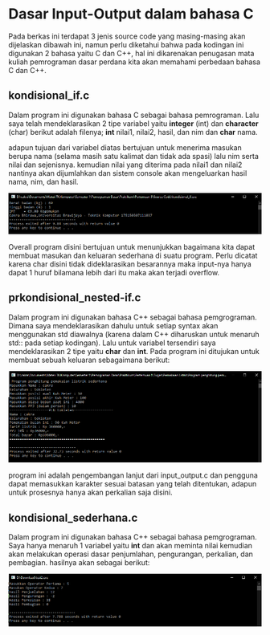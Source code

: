 # Dasar Input-Output dalam bahasa C
Pada berkas ini terdapat 3 jenis source code yang masing-masing akan dijelaskan dibawah ini, namun perlu diketahui bahwa pada kodingan ini digunakan 2 bahasa yaitu C dan C++, hal ini dikarenakan penugasan mata kuliah pemrograman dasar perdana kita akan memahami perbedaan bahasa C dan C++.

## kondisional_if.c
Dalam program ini digunakan bahasa C sebagai bahasa pemrograman. Lalu saya telah mendeklarasikan 2 tipe variabel yaitu **integer** (int) dan **character** (char) berikut adalah filenya; **int** nilai1, nilai2, hasil, dan nim dan **char** nama.

adapun tujuan dari variabel diatas bertujuan untuk menerima masukan berupa nama (selama masih satu kalimat dan tidak ada spasi) lalu nim serta nilai dan sejenisnya. kemudian nilai yang diterima pada nilai1 dan nilai2 nantinya akan dijumlahkan dan sistem console akan mengeluarkan hasil nama, nim, dan hasil.

![Screenshot 2020-02-09 at 5 08 54 PM](https://github.com/tjakra-birawa/Pemrograman_Dasar_C/blob/master/Dokumentasi/program21.PNG?raw=true)

Overall program disini bertujuan untuk menunjukkan bagaimana kita dapat membuat masukan dan keluaran sederhana di suatu program. Perlu dicatat karena char disini tidak dideklarasikan besarannya maka input-nya hanya dapat 1 huruf bilamana lebih dari itu maka akan terjadi overflow.

## prkondisional_nested-if.c
Dalam program ini digunakan bahasa C++ sebagai bahasa pemgrograman. Dimana saya mendeklarasikan dahulu untuk setiap syntax akan menggunakan std diawalnya (karena dalam C++ diharuskan untuk menaruh std:: pada setiap kodingan). Lalu untuk variabel tersendiri saya mendeklarasikan 2 tipe yaitu **char** dan **int**. Pada program ini ditujukan untuk membuat sebuah keluaran sebagaimana berikut:

![Screenshot 2020-02-09 at 5 08 54 PM](https://github.com/tjakra-birawa/Pemrograman_Dasar_C/blob/master/Dokumentasi/program12.PNG?raw=true)

program ini adalah pengembangan lanjut dari input_output.c dan pengguna dapat memasukkan karakter sesuai batasan yang telah ditentukan, adapun untuk prosesnya hanya akan perkalian saja disini.

## kondisional_sederhana.c
Dalam program ini digunakan bahasa C++ sebagai bahasa pemgrograman. Saya hanya menaruh 1 variabel yaitu **int** dan akan meminta nilai kemudian akan melakukan operasi dasar penjumlahan, pengurangan, perkalian, dan pembagian. hasilnya akan sebagai berikut:

![Screenshot 2020-02-09 at 5 08 54 PM](https://github.com/tjakra-birawa/Pemrograman_Dasar_C/blob/master/Dokumentasi/program13.PNG?raw=true)
